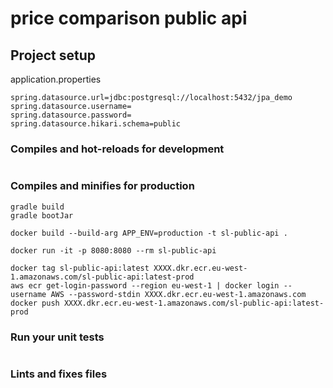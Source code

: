 # price comparison public api


## Project setup

application.properties
```
spring.datasource.url=jdbc:postgresql://localhost:5432/jpa_demo
spring.datasource.username=
spring.datasource.password=
spring.datasource.hikari.schema=public
```

### Compiles and hot-reloads for development
```

```

### Compiles and minifies for production
```
gradle build
gradle bootJar

docker build --build-arg APP_ENV=production -t sl-public-api .

docker run -it -p 8080:8080 --rm sl-public-api

docker tag sl-public-api:latest XXXX.dkr.ecr.eu-west-1.amazonaws.com/sl-public-api:latest-prod
aws ecr get-login-password --region eu-west-1 | docker login --username AWS --password-stdin XXXX.dkr.ecr.eu-west-1.amazonaws.com
docker push XXXX.dkr.ecr.eu-west-1.amazonaws.com/sl-public-api:latest-prod
```

### Run your unit tests
```

```

### Lints and fixes files
```

```
